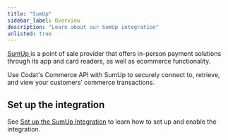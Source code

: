 ```yaml
---
title: "SumUp"
sidebar_label: Overview
description: "Learn about our SumUp integration"
unlisted: true
---
```


<p>
  <a className="external" href="https://sumup.com/" target="_blank">
    SumUp
  </a> 
  is a point of sale provider that offers in-person payment solutions through
its app and card readers, as well as ecommerce functionality.
</p>

Use Codat's Commerce API with SumUp to securely connect to, retrieve, and view your customers’ commerce transactions.

## Set up the integration

See [Set up the SumUp Integration](/integrations/commerce/sumup/set-up-sumup-in-production-1) to learn how to set up and enable the integration.
